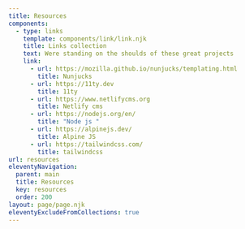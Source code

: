 ```yaml
---
title: Resources
components:
  - type: links
    template: components/link/link.njk
    title: Links collection
    text: Were standing on the shoulds of these great projects
    link:
      - url: https://mozilla.github.io/nunjucks/templating.html
        title: Nunjucks
      - url: https://11ty.dev
        title: 11ty
      - url: https://www.netlifycms.org
        title: Netlify cms
      - url: https://nodejs.org/en/
        title: "Node js "
      - url: https://alpinejs.dev/
        title: Alpine JS
      - url: https://tailwindcss.com/
        title: tailwindcss
url: resources
eleventyNavigation:
  parent: main
  title: Resources
  key: resources
  order: 200
layout: page/page.njk
eleventyExcludeFromCollections: true
---
```


